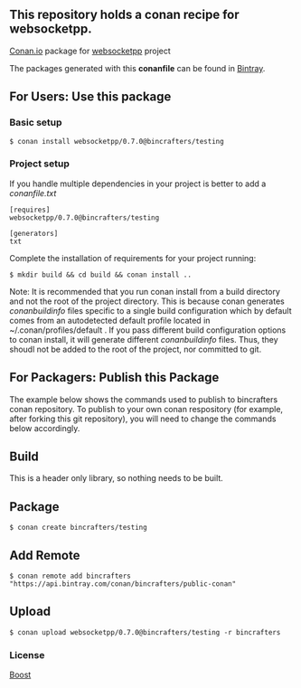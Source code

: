 ## This repository holds a conan recipe for websocketpp.

[Conan.io](https://conan.io) package for [websocketpp](https://github.com/zaphoyd/websocketpp) project

The packages generated with this **conanfile** can be found in [Bintray](https://bintray.com/bincrafters/public-conan/websocketpp%3Abincrafters).

## For Users: Use this package

### Basic setup

    $ conan install websocketpp/0.7.0@bincrafters/testing

### Project setup

If you handle multiple dependencies in your project is better to add a *conanfile.txt*

    [requires]
    websocketpp/0.7.0@bincrafters/testing

    [generators]
    txt

Complete the installation of requirements for your project running:</small></span>

    $ mkdir build && cd build && conan install ..
	
Note: It is recommended that you run conan install from a build directory and not the root of the project directory.  This is because conan generates *conanbuildinfo* files specific to a single build configuration which by default comes from an autodetected default profile located in ~/.conan/profiles/default .  If you pass different build configuration options to conan install, it will generate different *conanbuildinfo* files.  Thus, they shoudl not be added to the root of the project, nor committed to git. 

## For Packagers: Publish this Package

The example below shows the commands used to publish to bincrafters conan repository. To publish to your own conan respository (for example, after forking this git repository), you will need to change the commands below accordingly. 

## Build  

This is a header only library, so nothing needs to be built.

## Package 

    $ conan create bincrafters/testing
	
## Add Remote

	$ conan remote add bincrafters "https://api.bintray.com/conan/bincrafters/public-conan"

## Upload

    $ conan upload websocketpp/0.7.0@bincrafters/testing -r bincrafters

### License
[Boost](LICENSE)
